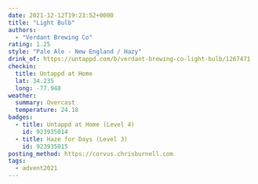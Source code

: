 ```yaml
---
date: 2021-12-12T19:23:52+0000
title: "Light Bulb"
authors:
  - "Verdant Brewing Co"
rating: 1.25
style: "Pale Ale - New England / Hazy"
drink_of: https://untappd.com/b/verdant-brewing-co-light-bulb/1267471
checkin:
  title: Untappd at Home
  lat: 34.235
  long: -77.948
weather:
  summary: Overcast
  temperature: 24.18
badges:
  - title: Untappd at Home (Level 4)
    id: 923935014
  - title: Haze for Days (Level 3)
    id: 923935015
posting_method: https://corvus.chrisburnell.com
tags:
  - advent2021
---
```


